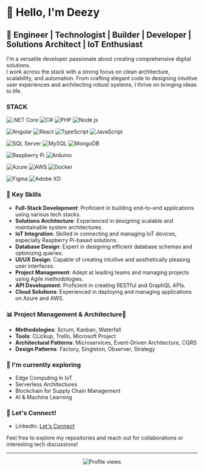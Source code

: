 
# 👋 Hello, I'm Deezy

## 🚀 Engineer | Technologist | Builder | Developer | Solutions Architect | IoT Enthusiast 

I'm a versatile developer passionate about creating comprehensive digital solutions. <br> 
 I work across the stack with a strong focus on clean architecture, scalability, and automation.
 From crafting elegant code to designing intuitive user experiences and architecting robust systems, I thrive on bringing ideas to life.



  ### STACK

  ![.NET Core](https://img.shields.io/badge/.NET%20Core-512BD4?style=for-the-badge&logo=.net&logoColor=white)
  ![C#](https://img.shields.io/badge/C%23-239120?style=for-the-badge&logo=c-sharp&logoColor=white)
  ![PHP](https://img.shields.io/badge/PHP-777BB4?style=for-the-badge&logo=php&logoColor=white)
  ![Node.js](https://img.shields.io/badge/Node.js-339933?style=for-the-badge&logo=nodedotjs&logoColor=white)


  ![Angular](https://img.shields.io/badge/Angular-DD0031?style=for-the-badge&logo=angular&logoColor=white)
  ![React](https://img.shields.io/badge/React-20232A?style=for-the-badge&logo=react&logoColor=61DAFB)
  ![TypeScript](https://img.shields.io/badge/TypeScript-007ACC?style=for-the-badge&logo=typescript&logoColor=white)
  ![JavaScript](https://img.shields.io/badge/JavaScript-F7DF1E?style=for-the-badge&logo=javascript&logoColor=black)


  ![SQL Server](https://img.shields.io/badge/SQL%20Server-CC2927?style=for-the-badge&logo=microsoft-sql-server&logoColor=white)
  ![MySQL](https://img.shields.io/badge/MySQL-4479A1?style=for-the-badge&logo=mysql&logoColor=white)
  ![MongoDB](https://img.shields.io/badge/MongoDB-47A248?style=for-the-badge&logo=mongodb&logoColor=white)


  ![Raspberry Pi](https://img.shields.io/badge/Raspberry%20Pi-A22846?style=for-the-badge&logo=Raspberry-Pi&logoColor=white)
  ![Arduino](https://img.shields.io/badge/Arduino-00979D?style=for-the-badge&logo=Arduino&logoColor=white)

  ![Azure](https://img.shields.io/badge/Azure-0089D6?style=for-the-badge&logo=microsoft-azure&logoColor=white)
  ![AWS](https://img.shields.io/badge/AWS-232F3E?style=for-the-badge&logo=amazon-aws&logoColor=white)
  ![Docker](https://img.shields.io/badge/Docker-2496ED?style=for-the-badge&logo=docker&logoColor=white)


  ![Figma](https://img.shields.io/badge/Figma-F24E1E?style=for-the-badge&logo=figma&logoColor=white)
  ![Adobe XD](https://img.shields.io/badge/Adobe%20XD-FF61F6?style=for-the-badge&logo=Adobe%20XD&logoColor=white)

### 🌟 Key Skills

- **Full-Stack Development**: Proficient in building end-to-end applications using various tech stacks.
- **Solutions Architecture**: Experienced in designing scalable and maintainable system architectures.
- **IoT Integration**: Skilled in connecting and managing IoT devices, especially Raspberry Pi-based solutions.
- **Database Design**: Expert in designing efficient database schemas and optimizing queries.
- **UI/UX Design**: Capable of creating intuitive and aesthetically pleasing user interfaces.
- **Project Management**: Adept at leading teams and managing projects using Agile methodologies.
- **API Development**: Proficient in creating RESTful and GraphQL APIs.
- **Cloud Solutions**: Experienced in deploying and managing applications on Azure and AWS.


### 📊 Project Management & Architecture🚀

- **Methodologies**: Scrum, Kanban, Waterfall
- **Tools**: CLickup, Trello, Microsoft Project
- **Architectural Patterns**: Microservices, Event-Driven Architecture, CQRS
- **Design Patterns**: Factory, Singleton, Observer, Strategy



### 🌱 I'm currently exploring

- Edge Computing in IoT
- Serverless Architectures
- Blockchain for Supply Chain Management
- AI & Machine Learning

### 🤝 Let's Connect!

- LinkedIn: [Let's Connect](https://www.linkedin.com/in/kondasmajid/)


Feel free to explore my repositories and reach out for collaborations or interesting tech discussions!

---

<p align="center">
  <img src="https://komarev.com/ghpvc/?username=your-username&color=blueviolet" alt="Profile views" />
</p>

<!---
deezzzi/deezzzi is a ✨ special ✨ repository because its `README.md` (this file) appears on your GitHub profile.
You can click the Preview link to take a look at your changes.
--->
